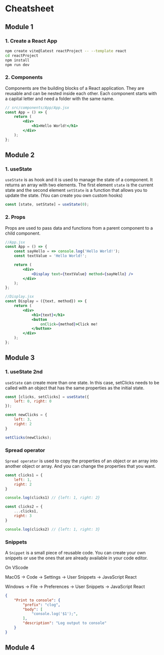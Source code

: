 # Cheatsheet

## Module 1

### 1. Create a React App

```bash
npm create vite@latest reactProject -- --template react
cd reactProject
npm install
npm run dev
```

### 2. Components

Components are the building blocks of a React application. They are reusable and can be nested inside each other.
Each component starts with a capital letter and need a folder with the same name.

```jsx
// src/components/App/App.jsx
const App = () => {
    return (
        <div>
            <h1>Hello World!</h1>
        </div>
    );
};
```

## Module 2

### 1. useState

``useState`` is as hook and it is used to manage the state of a component. It returns an array with two elements.
The first element ``state`` is the current state and the second element ``setState`` is a function that allows you to update the state. (You can create you own custom hooks)

```jsx
const [state, setState] = useState(0);
```

### 2. Props

Props are used to pass data and functions from a parent component to a child component.

```jsx
//App.jsx
const App = () => {
    const sayHello = => console.log('Hello World!');
    const textValue = 'Hello World!';

    return (
        <div>
            <Display text={textValue} method={sayHello} />
        </div>
    );
};

//Display.jsx
const Display = ({text, method}) => {
    return (
        <div>
            <h1>{text}</h1>
            <button 
                onClick={method}>Click me!
            </button>
        </div>
    );
};
```

## Module 3

### 1. useState 2nd

``useState`` can create more than one state. In this case, setClicks needs to be called with an object that has the same properties as the initial state.

```jsx
const [clicks, setClicks] = useState({
    left: 0, right: 0
});

const newClicks = {
    left: 3,
    right: 2
}

setClicks(newClicks);
```

### Spread operator

``Spread operator`` is used to copy the properties of an object or an array into another object or array. And you can change the properties that you want.

```jsx
const clicks1 = {
    left: 1,
    right: 2
}

console.log(clicks1) // {left: 1, right: 2}

const clicks2 = {
    ...clicks1,
    right: 3
}

console.log(clicks2) // {left: 1, right: 3}
```

### Snippets

A ``Snippet`` is a small piece of reusable code. You can create your own snippets or use the ones that are already available in your code editor.

On VScode

MacOS -> Code -> Settings -> User Snippets -> JavaScript React

Windows -> File -> Preferences -> User Snippets -> JavaScript React

```json
{
    "Print to console": {
        "prefix": "clog",
        "body": [
            "console.log('$1');",
        ],
        "description": "Log output to console"
    }
}
```

## Module 4
